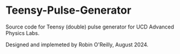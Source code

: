 # Teensy-Pulse-Generator
Source code for Teensy (double) pulse generator for UCD Advanced Physics Labs.

Designed and implemeted by Robin O'Reilly, August 2024.
